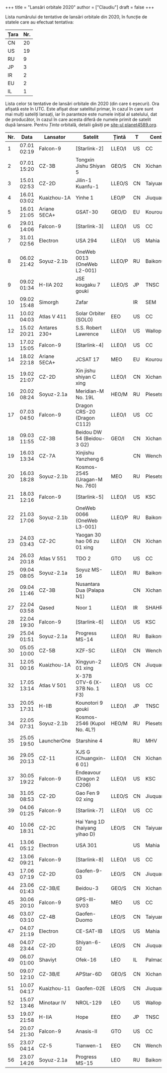 +++
title = "Lansări orbitale 2020"
author = ["Claudiu"]
draft = false
+++

Lista numărului de tentative de lansări orbitale din 2020, în funcție de statele care au efectuat tentativa:

| Țara | Nr. |
|------|-----|
| CN   | 20  |
| US   | 19  |
| RU   | 9   |
| JP   | 3   |
| IR   | 2   |
| EU   | 2   |
| IL   | 1   |

Lista celor `56` tentative de lansări orbitale din 2020 (din care `6` eșecuri). Ora afișată este în UTC. Este afișat doar satelitul primar, în cazul în care sunt mai mulți sateliți lansați, iar în paranteze este numele inițial al satelului, dat de producător, în cazul în care acesta diferă de numele primit de satelit după lansare. Pentru _Ținta_ orbitală, detalii găsiți pe [site-ul planet4589.org](https://planet4589.org/space/log/orbcat.html).

| Nr. | Data        | Lansator     | Satelit                        | Țintă  | T  | Centru    | Rampă    | R. | Bul            |
|-----|-------------|--------------|--------------------------------|--------|----|-----------|----------|----|----------------|
| 1   | 07.01 02:19 | Falcon-9     | [Starlink-2]                   | LLEO/I | US | CC        | LC40     | S  | [57](/bul/057) |
| 2   | 07.01 15:20 | CZ-3B        | Tongxin Jishu Shiyan 5         | GEO/S  | CN | Xichang   | LC2      | S  | [57](/bul/057) |
| 3   | 15.01 02:53 | CZ-2D        | Jilin-1 Kuanfu-1               | LLEO/S | CN | Taiyuan   |          | S  | [58](/bul/058) |
| 4   | 16.01 03:02 | Kuaizhou-1A  | Yinhe 1                        | LEO/P  | CN | Jiuquan   | LC43/95  | S  | [59](/bul/059) |
| 5   | 16.01 21:05 | Ariane 5ECA+ | GSAT-30                        | GEO/D  | EU | Kourou    | ELA3     | S  | [59](/bul/059) |
| 6   | 29.01 14:06 | Falcon-9     | [Starlink-3]                   | LLEO/I | US | CC        | LC40     | S  | [60](/bul/060) |
| 7   | 31.01 02:56 | Electron     | USA 294                        | LLEO/I | US | Mahia     | LC1      | S  | [61](/bul/061) |
| 8   | 06.02 21:42 | Soyuz-2.1b   | OneWeb 0013 (OneWeb L2-001)    | LLEO/P | RU | Baikonur  | LC31     | S  | [62](/bul/062) |
| 9   | 09.02 01:34 | H-IIA 202    | JSE kougaku 7 gouki            | LLEO/S | JP | TNSC      | Y        | S  | [62](/bul/062) |
| 10  | 09.02 15:48 | Simorgh      | Zafar                          |        | IR | SEM       |          | F  | [62](/bul/062) |
| 11  | 10.02 04:03 | Atlas V 411  | Solar Orbiter (SOLO)           | EEO    | US | CC        | SLC41    | S  | [62](/bul/062) |
| 12  | 15.02 20:21 | Antares 230+ | S.S. Robert Lawrence           | LLEO/I | US | Wallops   | Pad 0A   | S  | [63](/bul/063) |
| 13  | 17.02 15:05 | Falcon-9     | [Starlink-4]                   | LLEO/I | US | CC        | LC40     | S  | [63](/bul/063) |
| 14  | 18.02 22:18 | Ariane 5ECA+ | JCSAT 17                       | MEO    | EU | Kourou    | ELA3     | S  | [63](/bul/063) |
| 15  | 19.02 21:07 | CZ-2D        | Xin jishu shiyan C xing        | LLEO/I | CN | Xichang   | LC3      | S  | [63](/bul/063) |
| 16  | 20.02 08:24 | Soyuz-2.1a   | Meridian-M No. 19L             | HEO/M  | RU | Plesetsk  | LC43/3   | S  | [64](/bul/064) |
| 17  | 07.03 04:50 | Falcon-9     | Dragon CRS-20 (Dragon C112)    | LLEO/I | US | CC        | LC40     | S  | [66](/bul/066) |
| 18  | 09.03 11:55 | CZ-3B        | Beidou DW 54 (Beidou-3 G2)     | GEO/I  | CN | Xichang   |          | S  | [66](/bul/066) |
| 19  | 16.03 13:34 | CZ-7A        | Xinjishu Yanzheng 6            |        | CN | Wenchang  | LC201    | F  | [67](/bul/067) |
| 20  | 16.03 18:28 | Soyuz-2.1b   | Kosmos-2545 (Uragan-M No. 760) | MEO    | RU | Plesetsk  | LC43/4   | S  | [67](/bul/067) |
| 21  | 18.03 12:16 | Falcon-9     | [Starlink-5]                   | LLEO/I | US | KSC       | LC39A    | S  | [67](/bul/067) |
| 22  | 21.03 17:06 | Soyuz-2.1b   | OneWeb 0066 (OneWeb L3-001)    | LLEO/P | RU | Baikonur  | LC31     | S  | [68](/bul/068) |
| 23  | 24.03 03:43 | CZ-2C        | Yaogan 30 hao 06 zu 01 xing    | LLEO/I | CN | Xichang   |          | S  | [68](/bul/068) |
| 24  | 26.03 20:18 | Atlas V 551  | TDO 2                          | GTO    | US | CC        | SLC41    | S  | [69](/bul/069) |
| 25  | 09.04 08:05 | Soyuz-2.1a   | Soyuz MS-16                    | LLEO/I | RU | Baikonur  | LC31     | S  | [71](/bul/071) |
| 26  | 09.04 11:46 | CZ-3B        | Nusantara Dua (Palapa N1)      |        | CN | Xichang   |          | F  | [71](/bul/071) |
| 27  | 22.04 03:58 | Qased        | Noor 1                         | LLEO/I | IR | SHAHR     | LP1      | S  | [72](/bul/072) |
| 28  | 22.04 19:30 | Falcon-9     | [Starlink-6]                   | LLEO/I | US | KSC       | LC39A    | S  | [72](/bul/072) |
| 29  | 25.04 01:51 | Soyuz-2.1a   | Progress MS-14                 | LLEO/I | RU | Baikonur  | LC31     | S  | [73](/bul/073) |
| 30  | 05.05 10:00 | CZ-5B        | XZF-SC                         | LLEO/I | CN | Wenchang  | LC101    | S  | [74](/bul/074) |
| 31  | 12.05 00:16 | Kuaizhou-1A  | Xingyun-2 01 xing              | LLEO/S | CN | Jiuquan   | LC43/95  | S  | [75](/bul/075) |
| 32  | 17.05 13:14 | Atlas V 501  | X-37B OTV-6 (X-37B No. 1 F3)   | LLEO/I | US | CC        | SLC41    | S  | [76](/bul/076) |
| 33  | 20.05 17:31 | H-IIB        | Kounotori 9 gouki              | LLEO/I | JP | TNSC      | Y2       | S  | [76](/bul/076) |
| 34  | 22.05 07:31 | Soyuz-2.1b   | Kosmos-2546 (Kupol No. 4L?)    | HEO/M  | RU | Plesetsk  | LC43/4   | S  | [77](/bul/077) |
| 35  | 25.05 19:50 | LauncherOne  | Starshine 4                    |        | RU | MHV       | B747-744 | F  | [77](/bul/077) |
| 36  | 29.05 20:13 | CZ-11        | XJS G (Chuangxin-6 01)         | LLEO/I | CN | Xichang   | LC4      | S  | [78](/bul/078) |
| 37  | 30.05 19:22 | Falcon-9     | Endeavour (Dragon 2 C206)      | LLEO/I | US | KSC       | LC39A    | S  | [78](/bul/078) |
| 38  | 31.05 08:53 | CZ-2D        | Gao Fen 9 02 xing              | LLEO/S | CN | Jiuquan   |          | S  | [78](/bul/078) |
| 39  | 04.06 01:25 | Falcon-9     | [Starlink-7]                   | LLEO/I | US | CC        | LC40     | S  | [79](/bul/079) |
| 40  | 10.06 18:31 | CZ-2C        | Hai Yang 1D (haiyang yihao D)  | LEO/S  | CN | Taiyuan   | LC9      | S  | [79](/bul/079) |
| 41  | 13.06 05:12 | Electron     | USA 301                        |        | US | Mahia     | LC1      | S  | [80](/bul/080) |
| 42  | 13.06 09:21 | Falcon-9     | [Starlink-8]                   | LLEO/I | US | CC        | LC40     | S  | [80](/bul/080) |
| 43  | 17.06 07:19 | CZ-2D        | Gaofen-9-03                    | LEO/S  | CN | Jiuquan   |          | S  | [80](/bul/080) |
| 44  | 23.06 01:43 | CZ-3B/E      | Beidou-3                       | GEO/S  | CN | Xichang   | LC2      | S  | [81](/bul/081) |
| 45  | 30.06 20:10 | Falcon-9     | GPS-III-SV03                   | MEO    | US | CC        | LC40     | S  | [82](/bul/082) |
| 46  | 03.07 03:10 | CZ-4B        | Gaofen-Duomo                   | LEO/S  | CN | Taiyuan   | LC9      | S  | [82](/bul/082) |
| 47  | 04.07 21:19 | Electron     | CE-SAT-IB                      | LEO/S  | US | Mahia     | LC1      | F  | [82](/bul/082) |
| 48  | 04.07 23:44 | CZ-2D        | Shiyan-6-02                    | LEO/S  | CN | Jiuquan   | SLS2     | S  | [82](/bul/082) |
| 49  | 06.07 01:00 | Shaviyt      | Ofek-16                        | LEO    | IL | Palmachim |          | S  | [83](/bul/083) |
| 50  | 09.07 12:10 | CZ-3B/E      | APStar-6D                      | GEO/S  | CN | Xichang   | LC3      | S  | [83](/bul/083) |
| 51  | 10.07 04:17 | Kuaizhou-11  | Gaofen-02E                     | LEO/S  | CN | Jiuquan   |          | F  | [83](/bul/083) |
| 52  | 15.07 13:46 | Minotaur IV  | NROL-129                       | LEO    | US | Wallops   | 0B       | S  | [83](/bul/083) |
| 53  | 19.07 21:58 | H-IIA        | Hope                           | EEO    | JP | TNSC      |          | S  | [84](/bul/084) |
| 54  | 20.07 21:30 | Falcon-9     | Anasis-II                      | GTO    | US | CC        | LC40     | S  | [84](/bul/084) |
| 55  | 23.07 04:14 | CZ-5         | Tianwen-1                      | EEO    | CN | Wenchang  | LC1      | S  | [84](/bul/084) |
| 56  | 23.07 14:26 | Soyuz-2.1a   | Progress MS-15                 | LEO    | RU | Baikonur  | LC31/6   | S  | [84](/bul/084) |